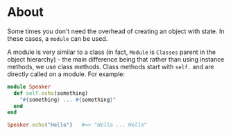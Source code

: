 # About

Some times you don't need the overhead of creating an object with state.
In these cases, a `module` can be used.

A module is very similar to a class (in fact, `Module` is `Classes` parent in the object hierarchy) - the main difference being that rather than using instance methods, we use class methods.
Class methods start with `self.` and are directly called on a module. 
For example:

```ruby
module Speaker
  def self.echo(something)
    "#{something} ... #{something}"
  end
end

Speaker.echo("Hello")   #=> "Hello ... Hello"
```
